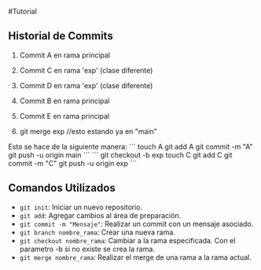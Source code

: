 #Tutorial

## Historial de Commits

1. Commit A en rama principal
2. Commit C en rama 'exp' (clase diferente)
3. Commit D en rama 'exp' (clase diferente)
4. Commit B en rama principal
5. Commit E en rama principal

6. git merge exp //esto estando ya en "main"

Esto se hace de la siguiente manera:
´´´
touch A
git add A
git commit -m "A"
git push -u origin main
´´´
´´´
git checkout -b exp
touch C
git add C
git commit -m "C"
git push -u origin exp
´´´

## Comandos Utilizados

- `git init`: Iniciar un nuevo repositorio.
- `git add`: Agregar cambios al área de preparación.
- `git commit -m "Mensaje"`: Realizar un commit con un mensaje asociado.
- `git branch nombre_rama`: Crear una nueva rama.
- `git checkout nombre_rama`: Cambiar a la rama especificada. Con el parametro -b si no existe se crea la rama.
- `git merge nombre_rama`: Realizar el merge de una rama a la rama actual.
